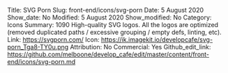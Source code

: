 Title: SVG Porn
Slug: front-end/icons/svg-porn
Date: 5 August 2020
Show_date: No
Modified: 5 August 2020
Show_modified: No
Category: Icons
Summary: 1090 High-quality SVG logos. All the logos are optimized (removed duplicated paths / excessive grouping / empty defs, linting, etc).
Link: https://svgporn.com/
Icon: https://ik.imagekit.io/developcafe/svg-porn_Tga8-TY0u.png
Attribution: No
Commercial: Yes
Github_edit_link: https://github.com/melboone/develop_cafe/edit/master/content/front-end/icons/svg-porn.md